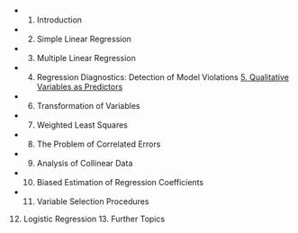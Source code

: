- 1. Introduction 
- 2. Simple Linear Regression 
- 3. Multiple Linear Regression 
- 4. Regression Diagnostics: Detection of Model Violations 
[5. Qualitative Variables as Predictors](ch05.md)
- 6. Transformation of Variables 
- 7. Weighted Least Squares 
- 8. The Problem of Correlated Errors 
- 9. Analysis of Collinear Data 
- 10. Biased Estimation of Regression Coefficients 
- 11. Variable Selection Procedures 
12. Logistic Regression 13. Further Topics
